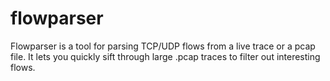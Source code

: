 flowparser
==========

Flowparser is a tool for parsing TCP/UDP flows from a live trace or a pcap file. It lets you quickly sift through large .pcap traces to filter out interesting flows.

